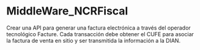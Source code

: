 # MiddleWare_NCRFiscal
Crear una API para generar una factura electrónica a través del operador tecnológico Facture. Cada transacción debe obtener el CUFE para asociar la factura de venta en sitio y ser transmitida la información a la DIAN.
